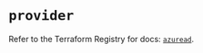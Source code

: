 # `provider`

Refer to the Terraform Registry for docs: [`azuread`](https://registry.terraform.io/providers/hashicorp/azuread/2.48.0/docs).
